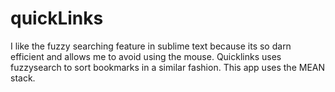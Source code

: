 # quickLinks

I like the fuzzy searching feature in sublime text because its so darn efficient and allows me to avoid using the mouse.
Quicklinks uses fuzzysearch to sort bookmarks in a similar fashion. This app uses the MEAN stack.   
